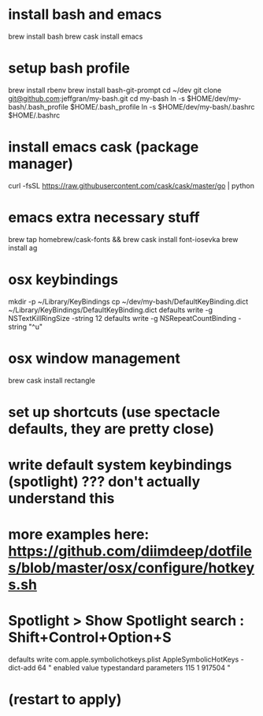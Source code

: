 # install bash and emacs
brew install bash
brew cask install emacs

# setup bash profile
brew install rbenv
brew install bash-git-prompt
cd ~/dev
git clone git@github.com:jeffgran/my-bash.git
cd my-bash
ln -s $HOME/dev/my-bash/.bash_profile $HOME/.bash_profile
ln -s $HOME/dev/my-bash/.bashrc $HOME/.bashrc


# install emacs cask (package manager)
curl -fsSL https://raw.githubusercontent.com/cask/cask/master/go | python

# emacs extra necessary stuff 
brew tap homebrew/cask-fonts && brew cask install font-iosevka
brew install ag


# osx keybindings
mkdir -p ~/Library/KeyBindings
cp ~/dev/my-bash/DefaultKeyBinding.dict ~/Library/KeyBindings/DefaultKeyBinding.dict
defaults write -g NSTextKillRingSize -string 12
defaults write -g NSRepeatCountBinding -string "^u"

# osx window management
brew cask install rectangle
# set up shortcuts (use spectacle defaults, they are pretty close)

# write default system keybindings (spotlight) ??? don't actually understand this
# more examples here: https://github.com/diimdeep/dotfiles/blob/master/osx/configure/hotkeys.sh
# Spotlight > Show Spotlight search : Shift+Control+Option+S
defaults write com.apple.symbolichotkeys.plist AppleSymbolicHotKeys -dict-add 64 "
  <dict>
    <key>enabled</key><true/>
    <key>value</key><dict>
      <key>type</key><string>standard</string>
      <key>parameters</key>
      <array>
        <integer>115</integer>
        <integer>1</integer>
        <integer>917504</integer>
      </array>
    </dict>
  </dict>
"


# (restart to apply)
 

